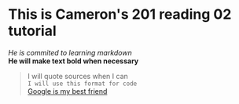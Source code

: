 # This is Cameron's 201 reading 02 tutorial
*He is commited to learning markdown*<br>
**He will make text bold when necessary**<br>
>I will quote sources when I can<br>
`I will use this format for code`<br>
[Google is my best friend](https://www.google.com)<br>
